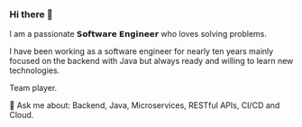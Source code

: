 ### Hi there 👋

I am a passionate 𝗦𝗼𝗳𝘁𝘄𝗮𝗿𝗲 𝗘𝗻𝗴𝗶𝗻𝗲𝗲𝗿 who loves solving problems.

I have been working as a software engineer for nearly ten years mainly focused on the backend with Java but always ready and willing to learn new technologies.
 
Team player.

💬 Ask me about: Backend, Java, Microservices, RESTful APIs, CI/CD and Cloud.
